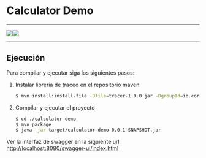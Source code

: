 # Calculator Demo

------

![](https://img.shields.io/badge/Lenguaje-java-blue.svg?style=for-the-badge)![](https://img.shields.io/badge/version-v0.0.1-success.svg?style=for-the-badge)

------

## Ejecución
Para compilar y ejecutar siga los siguientes pasos:

1. Instalar librería de traceo en el repositorio maven
     ```bash
     $ mvn install:install-file -Dfile=tracer-1.0.0.jar -DgroupId=io.corp.calculator -DartifactId=tracer -Dversion=1.0.0 -Dpackaging=jar -DgeneratePom=true
     ```
2. Compilar y ejecutar el proyecto
     ```bash
     $ cd ./calculator-demo
     $ mvn package
     $ java -jar target/calculator-demo-0.0.1-SNAPSHOT.jar
     ```

Ver la interfaz de swagger en la siguiente url  [http://localhost:8080/swagger-ui/index.html](http://localhost:8080/swagger-ui/index.html)
